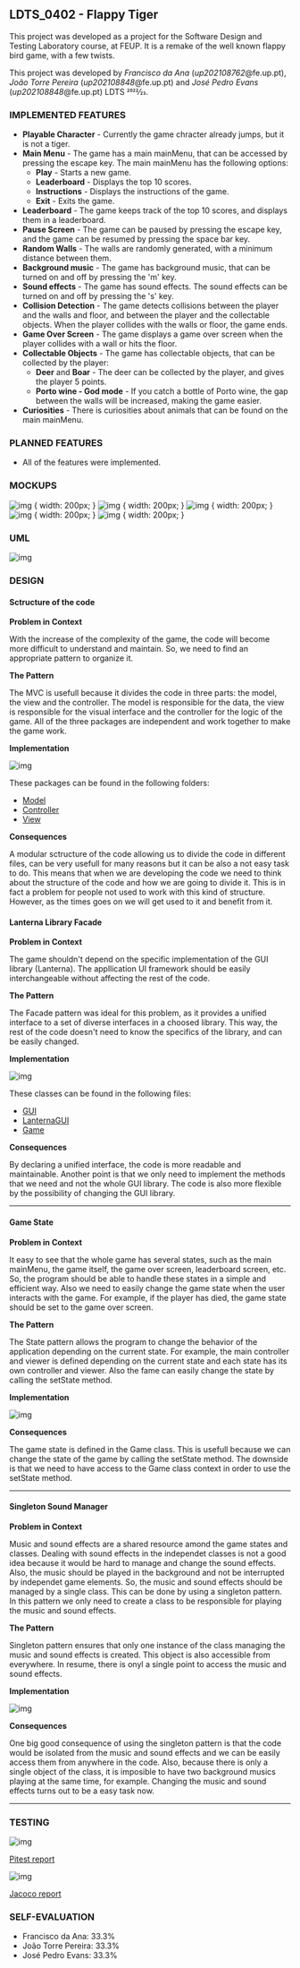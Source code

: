 ## LDTS_0402 - Flappy Tiger

This project was developed as a project for the Software Design and Testing Laboratory course, at FEUP. It is a remake
of the well known flappy bird game, with a few twists.

This project was developed by *Francisco da Ana* (*up202108762*@fe.up.pt), *João Torre Pereira* (*up202108848*@fe.up.pt)
and *José Pedro Evans* (*up202108848*@fe.up.pt) LDTS 2022⁄23.

### IMPLEMENTED FEATURES

- **Playable Character** - Currently the game chracter already jumps, but it is not a tiger.
- **Main Menu** - The game has a main mainMenu, that can be accessed by pressing the escape key. The main mainMenu has
  the following options:
    - **Play** - Starts a new game.
    - **Leaderboard** - Displays the top 10 scores.
    - **Instructions** - Displays the instructions of the game.
    - **Exit** - Exits the game.
- **Leaderboard** - The game keeps track of the top 10 scores, and displays them in a leaderboard.
- **Pause Screen** - The game can be paused by pressing the escape key, and the game can be resumed by pressing the
  space bar key.
- **Random Walls** - The walls are randomly generated, with a minimum distance between them.
- **Background music** - The game has background music, that can be turned on and off by pressing the 'm' key.
- **Sound effects** - The game has sound effects. The sound effects can be turned on and off by pressing the 's' key.
- **Collision Detection** - The game detects collisions between the player and the walls and floor, and between the
  player and the collectable objects. When the player collides with the walls or floor, the game ends.
- **Game Over Screen** - The game displays a game over screen when the player collides with a wall or hits the floor.
- **Collectable Objects** - The game has collectable objects, that can be collected by the player:
    - **Deer** and **Boar** - The deer can be collected by the player, and gives the player 5 points.
    - **Porto wine - God mode** - If you catch a bottle of Porto wine, the gap between the walls will be increased,
      making the game easier.
- **Curiosities** - There is curiosities about animals that can be found on the main mainMenu.

### PLANNED FEATURES

- All of the features were implemented.

### MOCKUPS

![img](./images/mockups/Main_Menu.png) { width: 200px; }
![img](./images/mockups/Leaderboard.png) { width: 200px; }
![img](./images/mockups/Instructions.png) { width: 200px; }
![img](./images/mockups/Game.png) { width: 200px; }
![img](./images/mockups/GameOver_Menu.png) { width: 200px; }

### UML

![img](./images/UML/basic_model_structure.png)

### DESIGN

#### Sctructure of the code

**Problem in Context**

With the increase of the complexity of the game, the code will become more difficult to understand and maintain.
So, we need to find an appropriate pattern to organize it.

**The Pattern**

The MVC is usefull because it divides the code in three parts: the model, the view and the controller. The model is
responsible for the data, the view is responsible for the visual interface and the controller for the logic of the game.
All of the three packages are independent and work together to make the game work.

**Implementation**

![img](./images/patterns/MVC.png)

These packages can be found in the following folders:

- [Model](../src/main/java/feup/ldts/flappy/model/)
- [Controller](../src/main/java/feup/ldts/flappy/controller/)
- [View](../src/main/java/feup/ldts/flappy/view/)

**Consequences**

A modular sctructure of the code allowing us to divide the code in different files, can be very usefull for many reasons
but it can be also a not easy task to do. This means that when we are developing the code we need to think about the
structure of the code and how we are going to divide it. This is in fact a problem for people not used to work with this
kind of structure. However, as the times goes on we will get used to it and benefit from it.

#### Lanterna Library Facade

**Problem in Context**

The game shouldn't depend on the specific implementation of the GUI library (Lanterna). The appllication UI framework
should be easily interchangeable without affecting the rest of the code.

**The Pattern**

The Facade pattern was ideal for this problem, as it provides a unified interface to a set of diverse interfaces in a
choosed library. This way, the rest of the code doesn't need to know the specifics of the library, and can be easily
changed.

**Implementation**

![img](./images/patterns/Facade%20Pattern.png)

These classes can be found in the following files:

- [GUI](../src/main/java/feup/ldts/flappy/gui/GUI.java)
- [LanternaGUI](../src/main/java/feup/ldts/flappy/gui/LanternaGUI.java)
- [Game](../src/main/java/feup/ldts/flappy/Game.java)

**Consequences**

By declaring a unified interface, the code is more readable and maintainable.
Another point is that we only need to implement the methods that we need and not the whole GUI library.
The code is also more flexible by the possibility of changing the GUI library.

------

#### Game State

**Problem in Context**

It easy to see that the whole game has several states, such as the main mainMenu, the game itself, the game over screen,
leaderboard screen, etc. So, the program should be able to handle these states in a simple and efficient way.
Also we need to easily change the game state when the user interacts with the game. For example, if the player has died,
the game state should be set to the game over screen.

**The Pattern**

The State pattern allows the program to change the behavior of the application depending on the current state. For
example, the main controller and viewer is defined depending on the current state and each state has its own controller
and viewer.
Also the fame can easily change the state by calling the setState method.

**Implementation**

![img](./images/patterns/State%20Pattern.png)

**Consequences**

The game state is defined in the Game class. This is usefull because we can change the state of the game by calling the
setState method.
The downside is that we need to have access to the Game class context in order to use the setState method.

------

#### Singleton Sound Manager

**Problem in Context**

Music and sound effects are a shared resource amond the game states and classes. Dealing with sound effects in the
independet classes is not a good idea because it would be hard to manage and change the sound effects. Also, the music
should be played in the background and not be interrupted by independet game elements.
So, the music and sound effects should be managed by a single class.
This can be done by using a singleton pattern. In this pattern we only need to create a class to be responsible for
playing the music and sound effects.

**The Pattern**

Singleton pattern ensures that only one instance of the class managing the music and sound effects is created. This
object is also accessible from everywhere.
In resume, there is onyl a single point to access the music and sound effects.

**Implementation**

![img](./images/patterns/Singleton%20Pattern.png)

**Consequences**

One big good consequence of using the singleton pattern is that the code would be isolated from the music and sound
effects and we can be easily access them from anywhere in the code.
Also, because there is only a single object of the class, it is imposible to have two background musics playing at the
same time, for example.
Changing the music and sound effects turns out to be a easy task now.

------

### TESTING

![img](images/pitest.png)

[Pitest report](pitest/index.html)

![img](images/jacoco.png)

[Jacoco report](jacoco/index.html)

### SELF-EVALUATION

- Francisco da Ana: 33.3%
- João Torre Pereira: 33.3%
- José Pedro Evans: 33.3%
